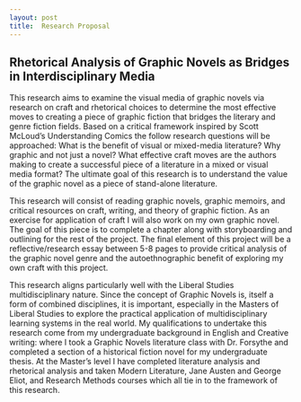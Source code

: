 ```yaml
---
layout: post
title:  Research Proposal
---
```


## Rhetorical Analysis of Graphic Novels as Bridges in Interdisciplinary Media

This research aims to examine the visual media of graphic novels via research on craft and rhetorical choices to determine the most effective moves to creating a piece of graphic fiction that bridges the literary and genre fiction fields. Based on a critical framework inspired by Scott McLoud’s Understanding Comics the follow research questions will be approached: What is the benefit of visual or mixed-media literature? Why graphic and not just a novel? What effective craft moves are the authors making to create a successful piece of a literature in a mixed or visual media format? The ultimate goal of this research is to understand the value of the graphic novel as a piece of stand-alone literature.

This research will consist of reading graphic novels, graphic memoirs, and critical resources on craft, writing, and theory of graphic fiction. As an exercise for application of craft I will also work on my own graphic novel. The goal of this piece is to complete a chapter along with storyboarding and outlining for the rest of the project. The final element of this project will be a reflective/research essay between 5-8 pages to provide critical analysis of the graphic novel genre and the autoethnographic benefit of exploring my own craft with this project.

This research aligns particularly well with the Liberal Studies multidisciplinary nature. Since the concept of Graphic Novels is, itself a form of combined disciplines, it is important, especially in the Masters of Liberal Studies to explore the practical application of multidisciplinary learning systems in the real world. My qualifications to undertake this research come from my undergraduate background in English and Creative writing: where I took a Graphic Novels literature class with Dr. Forsythe and completed a section of a historical fiction novel for my undergraduate thesis. At the Master’s level I have completed literature analysis and rhetorical analysis and taken Modern Literature, Jane Austen and George Eliot, and Research Methods courses which all tie in to the framework of this research.